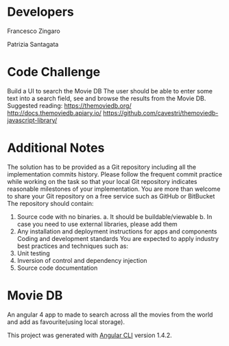 # Developers

Francesco Zingaro

Patrizia Santagata



# Code Challenge

Build a UI to search the Movie DB
The user should be able to enter some text into a search field, see and
browse the results from the Movie DB.
Suggested reading:
https://themoviedb.org/
http://docs.themoviedb.apiary.io/
https://github.com/cavestri/themoviedb-javascript-library/

# Additional Notes

The solution has to be provided as a Git repository including all the implementation
commits history. Please follow the frequent commit practice while working on the task
so that your local Git repository indicates reasonable milestones of your implementation.
You are more than welcome to share your Git repository on a free service such as
GitHub or BitBucket
The repository should contain:
1. Source code with no binaries.
a. It should be buildable/viewable
b. In case you need to use external libraries, please add them
2. Any installation and deployment instructions for apps and components
Coding and development standards
You are expected to apply industry best practices and techniques such as:
1. Unit testing
2. Inversion of control and dependency injection
3. Source code documentation

# Movie DB

An angular 4 app to made to search across all the movies from the world and add as favourite(using local storage). 

This project was generated with [Angular CLI](https://github.com/angular/angular-cli) version 1.4.2.

